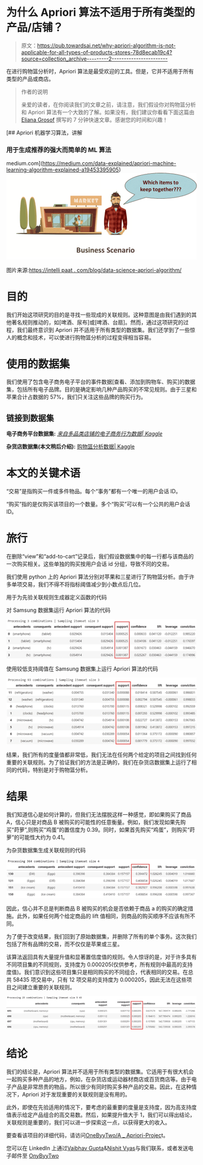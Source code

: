 # 为什么 Apriori 算法不适用于所有类型的产品/店铺？

> 原文：<https://pub.towardsai.net/why-apriori-algorithm-is-not-applicable-for-all-types-of-products-stores-78d8ecab19c4?source=collection_archive---------2----------------------->

在进行购物篮分析时，Apriori 算法是最受欢迎的工具。但是，它并不适用于所有类型的产品或商店。

> 作者的说明
> 
> 亲爱的读者，在你阅读我们的文章之前，请注意，我们假设你对购物篮分析和 Apriori 算法有一个大致的了解。如果没有，我们建议你看看下面这篇由 [Eliana Grosof](https://medium.com/u/53b19b48ce18?source=post_page-----78d8ecab19c4--------------------------------) 撰写的 7 分钟快速文章。感谢您的时间和兴趣！

[](https://medium.com/data-explained/apriori-machine-learning-algorithm-explained-a19453395905) [## Apriori 机器学习算法，讲解

### 用于生成推荐的强大而简单的 ML 算法

medium.com](https://medium.com/data-explained/apriori-machine-learning-algorithm-explained-a19453395905) ![](img/c2e808dc8641b6a0bc30e6282d0c9de7.png)

图片来源:[https://intelli paat . com/blog/data-science-apriori-algorithm/](https://intellipaat.com/blog/data-science-apriori-algorithm/)

# 目的

我们开始这项研究的目的是寻找一些现成的关联规则。这种意图是由我们遇到的其他著名规则推动的，如[啤酒、尿布]或[啤酒、台扇]。然而，通过这项研究的过程，我们最终意识到 Apriori 并不适用于所有类型的数据集。我们还学到了一些惊人的概念和技术，可以使进行购物篮分析的过程变得相当容易。

# 使用的数据集

我们使用了包含电子商务电子平台的事件数据[查看、添加到购物车、购买]的数据集，包括所有电子品牌。目的是确定影响几种产品购买的不常见规则。由于三星和苹果合计占数据的 57%，我们只关注这些品牌的购买行为。

## 链接到数据集

**电子商务平台数据集:** [*来自多品类店铺的电子商务行为数据| Kaggle*](https://www.kaggle.com/datasets/mkechinov/ecommerce-behavior-data-from-multi-category-store?select=2019-Oct.csv)

**杂货店数据集(本文稍后介绍):** [购物篮分析数据| Kaggle](https://www.kaggle.com/datasets/ahmtcnbs/datasets-for-appiori)

# 本文的关键术语

“交易”是指购买一件或多件物品。每个“事务”都有一个唯一的用户会话 ID。

“购买”指的是仅购买该项目的一个数量。多个“购买”可以有一个公共的用户会话 ID。

# 旅行

在删除“view”和“add-to-cart”记录后，我们假设数据集中的每一行都与该商品的一次购买相关。这些单独的购买按用户会话 id 分组，导致不同的交易。

我们使用 python 上的 Apriori 算法分别对苹果和三星进行了购物篮分析。由于许多单项交易，我们不得不将指标阈值减少到小数点后几位。

用于为先验关联规则生成器定义函数的代码

对 Samsung 数据集运行 Apriori 算法的代码

![](img/16af80c3fcbcf89bcdb89b97a3412e81.png)

使用较低支持阈值在 Samsung 数据集上运行 Apriori 算法的代码

![](img/8968396c6ce9db9c4f87efb6c32b9953.png)

结果，我们所有的度量值都非常低，我们无法在任何两个给定的项目之间找到任何重要的关联规则。为了验证我们的方法是正确的，我们在杂货店数据集上运行了相同的代码，特别是对于购物篮分析。

# 结果

我们知道信心是如何计算的，但我们无法摆脱这样一种感觉，即如果购买了商品 A，信心只是对商品 B 被购买的可能性的任意衡量。例如，我们发现如果先购买“莳萝”,则购买“鸡蛋”的置信度为 0.39。同时，如果首先购买“鸡蛋”，则购买“莳萝”的可能性大约为 0.41。

为杂货数据集生成关联规则的代码

![](img/445b269716c1abe4b37b36f2711fc0a8.png)

因此，信心并不总是判断商品 B 被购买的机会是否依赖于商品 a 的购买的确定措施。此外，如果任何两个给定商品的 lift 值相同，则商品的购买顺序不应该有所不同。

为了便于改变结果，我们回到了原始数据集，并删除了所有的单个事务。这次我们包括了所有品牌的交易，而不仅仅是苹果或三星。

该算法返回具有大量提升值和显著置信度值的规则。令人惊讶的是，对于许多具有不同项目集的不同规则，支持度为 0.000205(仅供参考，所有规则中最高的支持度值)。我们意识到这些项目集只是相同购买的不同组合，代表相同的交易。在总共 58435 项交易中，只有 12 项交易的支持度为 0.000205，因此无法在这些项目之间建立重要的关联规则。

![](img/9839ae308781d3bbe9c409bccaa12156.png)

# 结论

我们的结论是，Apriori 算法并不适用于所有类型的数据集。它适用于有很大机会一起购买多种产品的地方，例如，在杂货店或运动器材商店或百货商店等。由于电子产品是非常昂贵的物品，所以很少有同时购买多种产品的交易。因此，在这种情况下，Apriori 对于发现重要的关联规则是没有用的。

此外，即使在先验适用的情况下，要考虑的最重要的度量是支持度，因为高支持度值表示给定产品组合的高交易数。然后，如果提升值大于 1，我们可以得出结论，关联规则是重要的，我们可以进一步探索这一点，以获得更大的收入。

要查看该项目的详细代码，请访问[OneByyTwo/A _ Apriori-Projec](https://github.com/OneByyTwo/A_Apriori-Project)t。

您可以在 LinkedIn 上通过[Vaibhav Gupta](https://www.linkedin.com/in/vgupta12/)&[Nishit Vyas](https://www.linkedin.com/in/nishit-vyas-454581122/)与我们联系，或者发送电子邮件至 [OnyByyTwo](http://onebyytwo@gmail.com/)